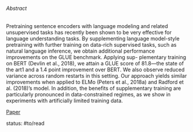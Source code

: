 ###### Abstract

Pretraining sentence encoders with language modeling and related unsupervised tasks has recently been shown to be very effective for language understanding tasks. By supplementing language model-style pretraining with further training on data-rich supervised tasks, such as natural language inference, we obtain additional performance improvements on the GLUE benchmark. Applying sup- plementary training on BERT (Devlin et al., 2018), we attain a GLUE score of 81.8—the state of the art1 and a 1.4 point improvement over BERT. We also observe reduced variance across random restarts in this setting. Our approach yields similar improvements when applied to ELMo (Peters et al., 2018a) and Radford et al. (2018)’s model. In addition, the benefits of supplementary training are particularly pronounced in data-constrained regimes, as we show in experiments with artificially limited training data.

[Paper](https://arxiv.org/pdf/1811.01088.pdf)

status: #to/read